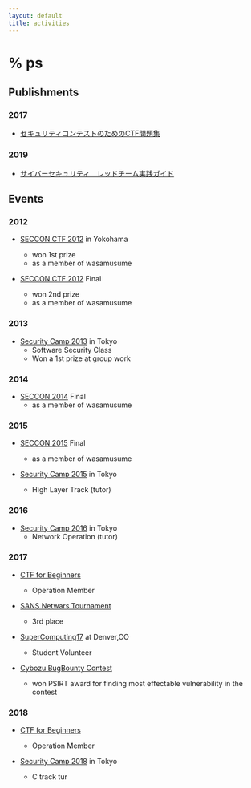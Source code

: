 ```yaml
---
layout: default
title: activities
---
```


# % ps

## Publishments

### 2017
* [セキュリティコンテストのためのCTF問題集](https://www.amazon.co.jp/%E3%82%BB%E3%82%AD%E3%83%A5%E3%83%AA%E3%83%86%E3%82%A3%E3%82%B3%E3%83%B3%E3%83%86%E3%82%B9%E3%83%88%E3%81%AE%E3%81%9F%E3%82%81%E3%81%AECTF%E5%95%8F%E9%A1%8C%E9%9B%86-%E6%B8%85%E6%B0%B4-%E7%A5%90%E5%A4%AA%E9%83%8E/dp/4839962138)

### 2019
* [サイバーセキュリティ　レッドチーム実践ガイド](https://www.amazon.co.jp/dp/4839967571/)

## Events

### 2012

* [SECCON CTF 2012](http://seccon.jp) in Yokohama
  * won 1st prize
  * as a member of wasamusume


* [SECCON CTF 2012](http://seccon.jp) Final
  * won 2nd prize
  * as a member of wasamusume

### 2013

* [Security Camp 2013](https://www.ipa.go.jp/jinzai/renkei/camp2013/index.html) in Tokyo
  * Software Security Class
  * Won a 1st prize at group work


### 2014

* [SECCON 2014](http://2015.seccon.jp) Final
  * as a member of wasamusume

### 2015

* [SECCON 2015](http://2015.seccon.jp) Final
  * as a member of wasamusume


* [Security Camp 2015](https://www.ipa.go.jp/jinzai/camp/2015/zenkoku2015.html) in Tokyo
  * High Layer Track (tutor)


### 2016

* [Security Camp 2016](https://www.ipa.go.jp/jinzai/camp/2016/zenkoku2016.html) in Tokyo
  * Network Operation (tutor)


### 2017


* [CTF for Beginners](http://2017.seccon.jp/about/beginners.html)
  * Operation Member

* [SANS Netwars Tournament](https://www.nri-secure.co.jp/event/2017/netwars.html)
  * 3rd place

* [SuperComputing17](https://sc17.supercomputing.org) at Denver,CO
  * Student Volunteer

* [Cybozu BugBounty Contest](https://topics.cybozu.co.jp/news/2017/11/06-4448.html)
  * won PSIRT award for finding most effectable vulnerability in the contest


### 2018

* [CTF for Beginners](http://2017.seccon.jp/about/beginners.html)
  * Operation Member


* [Security Camp 2018](https://ipa.go.jp/jinzai/camp/2018/zenkoku2018_index.html) in Tokyo
  * C track tur
